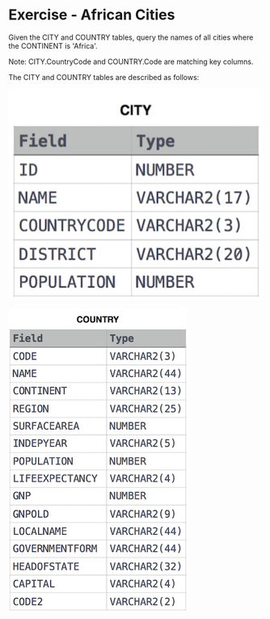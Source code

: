 # Exercise - African Cities

Given the CITY and COUNTRY tables, query the names of all cities where the CONTINENT is 'Africa'.

Note: CITY.CountryCode and COUNTRY.Code are matching key columns.

The CITY and COUNTRY tables are described as follows:

![city](.//images/city.png)

![city](.//images/country.png)